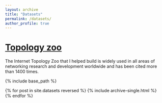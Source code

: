 ```yaml
---
layout: archive
title: "Datasets"
permalink: /datasets/
author_profile: true
---
```


<a href="http://topology-zoo.org/"> Topology zoo </a>
======
The Internet Topology Zoo that I helped build  is widely used in all areas of networking research and development worldwide and has been cited  more than 1400 times.


{% include base_path %}

{% for post in site.datasets reversed %} {% include archive-single.html %} {% endfor %}

